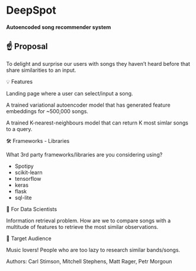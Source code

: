 # DeepSpot
#### Autoencoded song recommender system
## ☝️ Proposal

To delight and surprise our users with songs they haven’t heard before that share similarities to an input.

💡 Features

Landing page where a user can select/input a song.

A trained variational autoencoder model that has generated feature embeddings for ~500,000 songs.

A trained K-nearest-neighbours model that can return K most simlar songs to a query.

🛠 Frameworks - Libraries

What 3rd party frameworks/libraries are you considering using?
* Spotipy
* scikit-learn
* tensorflow
* keras
* flask
* sql-lite

🧮 For Data Scientists

Information retrieval problem. How are we to compare songs with a multitude of features to retrieve the most similar observations.

🎯 Target Audience

Music lovers! People who are too lazy to research similar bands/songs.

Authors: Carl Stimson, Mitchell Stephens, Matt Rager, Petr Morgoun
